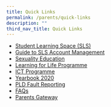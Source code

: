 ```yaml
---
title: Quick Links
permalink: /parents/quick-links
description: ""
third_nav_title: Quick Links
---
```

<ul>
<li><a href="/cbss/custom-error-page" target="_blank" rel="noopener">Student Learning Space (SLS)</a></li>
<li><a href="/files/SLS-Account-Management-Guide-for-Sec-Students.pdf" target="_blank" rel="noopener">Guide to SLS Account Management</a></li>
<li><a href="/parents/quick-links/sexuality-education" target="_blank" rel="noopener">Sexuality Education</a></li>
<li><a href="/parents/quick-links/learning-for-life-programme" target="_blank" rel="noopener">Learning for Life Programme</a></li>
<li><a href="http://cbssict.weebly.com/" target="_blank" rel="noopener">ICT Programme</a></li>
<li><a href="/cbss/custom-error-page" target="_blank" rel="noopener">Yearbook 2020</a></li>
<li><a href="/parents/quick-links/pld-fault-reporting" target="_blank" rel="noopener">PLD Fault Reporting</a></li>
<li><a href="/parents/quick-links/faqs" target="_blank" rel="noopener">FAQs</a></li>
<li><a href="https://pg.moe.edu.sg/" target="_blank" rel="noopener">Parents Gateway</a></li>
</ul>